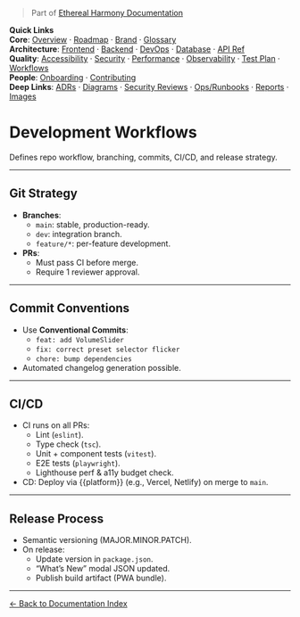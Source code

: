 > Part of [Ethereal Harmony Documentation](./README.md)

**Quick Links**  
**Core**: [Overview](./MASTER_OVERVIEW.md) · [Roadmap](./ROADMAP.md) · [Brand](./BRAND_GUIDELINES.md) · [Glossary](./GLOSSARY.md)  
**Architecture**: [Frontend](./FRONTEND.md) · [Backend](./BACKEND.md) · [DevOps](./DEVOPS.md) · [Database](./DATABASE.md) · [API Ref](./API_REFERENCE.md)  
**Quality**: [Accessibility](./ACCESSIBILITY.md) · [Security](./SECURITY.md) · [Performance](./PERFORMANCE.md) · [Observability](./OBSERVABILITY.md) · [Test Plan](./TEST_PLAN.md) · [Workflows](./WORKFLOWS.md)  
**People**: [Onboarding](./ONBOARDING.md) · [Contributing](./CONTRIBUTING.md)  
**Deep Links**: [ADRs](./ADR) · [Diagrams](./diagrams) · [Security Reviews](./security) · [Ops/Runbooks](./ops) · [Reports](./reports) · [Images](./images/ui-overview.png)

# Development Workflows

Defines repo workflow, branching, commits, CI/CD, and release strategy.

---

## Git Strategy

- **Branches**:
  - `main`: stable, production-ready.
  - `dev`: integration branch.
  - `feature/*`: per-feature development.
- **PRs**:
  - Must pass CI before merge.
  - Require 1 reviewer approval.

---

## Commit Conventions

- Use **Conventional Commits**:
  - `feat: add VolumeSlider`
  - `fix: correct preset selector flicker`
  - `chore: bump dependencies`
- Automated changelog generation possible.

---

## CI/CD

- CI runs on all PRs:
  - Lint (`eslint`).
  - Type check (`tsc`).
  - Unit + component tests (`vitest`).
  - E2E tests (`playwright`).
  - Lighthouse perf & a11y budget check.
- CD: Deploy via {{platform}} (e.g., Vercel, Netlify) on merge to `main`.

---

## Release Process

- Semantic versioning (MAJOR.MINOR.PATCH).
- On release:
  - Update version in `package.json`.
  - “What’s New” modal JSON updated.
  - Publish build artifact (PWA bundle).

---

[← Back to Documentation Index](./README.md)
